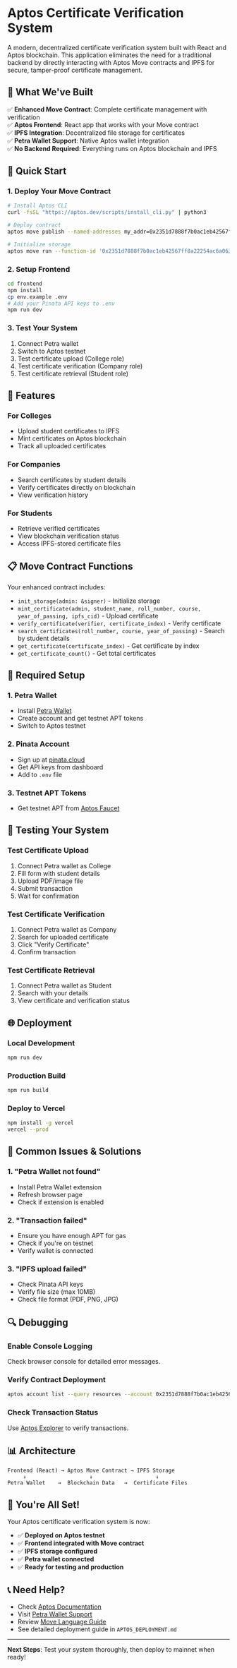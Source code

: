 # Aptos Certificate Verification System

A modern, decentralized certificate verification system built with React and Aptos blockchain. This application eliminates the need for a traditional backend by directly interacting with Aptos Move contracts and IPFS for secure, tamper-proof certificate management.

## 🎯 **What We've Built**

✅ **Enhanced Move Contract**: Complete certificate management with verification  
✅ **Aptos Frontend**: React app that works with your Move contract  
✅ **IPFS Integration**: Decentralized file storage for certificates  
✅ **Petra Wallet Support**: Native Aptos wallet integration  
✅ **No Backend Required**: Everything runs on Aptos blockchain and IPFS  

## 🚀 **Quick Start**

### **1. Deploy Your Move Contract**
```bash
# Install Aptos CLI
curl -fsSL "https://aptos.dev/scripts/install_cli.py" | python3

# Deploy contract
aptos move publish --named-addresses my_addr=0x2351d7888f7b0ac1eb42567ff8a22254ac6a063965b97c372df77a0947ae9bb1

# Initialize storage
aptos move run --function-id '0x2351d7888f7b0ac1eb42567ff8a22254ac6a063965b97c372df77a0947ae9bb1::certificate_nft::init_storage'
```

### **2. Setup Frontend**
```bash
cd frontend
npm install
cp env.example .env
# Add your Pinata API keys to .env
npm run dev
```

### **3. Test Your System**
1. Connect Petra wallet
2. Switch to Aptos testnet
3. Test certificate upload (College role)
4. Test certificate verification (Company role)
5. Test certificate retrieval (Student role)

## 🔧 **Features**

### **For Colleges**
- Upload student certificates to IPFS
- Mint certificates on Aptos blockchain
- Track all uploaded certificates

### **For Companies**
- Search certificates by student details
- Verify certificates directly on blockchain
- View verification history

### **For Students**
- Retrieve verified certificates
- View blockchain verification status
- Access IPFS-stored certificate files

## 📋 **Move Contract Functions**

Your enhanced contract includes:

- `init_storage(admin: &signer)` - Initialize storage
- `mint_certificate(admin, student_name, roll_number, course, year_of_passing, ipfs_cid)` - Upload certificate
- `verify_certificate(verifier, certificate_index)` - Verify certificate
- `search_certificates(roll_number, course, year_of_passing)` - Search by student details
- `get_certificate(certificate_index)` - Get certificate by index
- `get_certificate_count()` - Get total certificates

## 🔑 **Required Setup**

### **1. Petra Wallet**
- Install [Petra Wallet](https://petra.app/)
- Create account and get testnet APT tokens
- Switch to Aptos testnet

### **2. Pinata Account**
- Sign up at [pinata.cloud](https://pinata.cloud)
- Get API keys from dashboard
- Add to `.env` file

### **3. Testnet APT Tokens**
- Get testnet APT from [Aptos Faucet](https://aptoslabs.com/testnet-faucet)

## 🧪 **Testing Your System**

### **Test Certificate Upload**
1. Connect Petra wallet as College
2. Fill form with student details
3. Upload PDF/image file
4. Submit transaction
5. Wait for confirmation

### **Test Certificate Verification**
1. Connect Petra wallet as Company
2. Search for uploaded certificate
3. Click "Verify Certificate"
4. Confirm transaction

### **Test Certificate Retrieval**
1. Connect Petra wallet as Student
2. Search with your details
3. View certificate and verification status

## 🌐 **Deployment**

### **Local Development**
```bash
npm run dev
```

### **Production Build**
```bash
npm run build
```

### **Deploy to Vercel**
```bash
npm install -g vercel
vercel --prod
```

## 🚨 **Common Issues & Solutions**

### **1. "Petra Wallet not found"**
- Install Petra Wallet extension
- Refresh browser page
- Check if extension is enabled

### **2. "Transaction failed"**
- Ensure you have enough APT for gas
- Check if you're on testnet
- Verify wallet is connected

### **3. "IPFS upload failed"**
- Check Pinata API keys
- Verify file size (max 10MB)
- Check file format (PDF, PNG, JPG)

## 🔍 **Debugging**

### **Enable Console Logging**
Check browser console for detailed error messages.

### **Verify Contract Deployment**
```bash
aptos account list --query resources --account 0x2351d7888f7b0ac1eb42567ff8a22254ac6a063965b97c372df77a0947ae9bb1
```

### **Check Transaction Status**
Use [Aptos Explorer](https://explorer.aptoslabs.com/) to verify transactions.

## 📊 **Architecture**

```
Frontend (React) → Aptos Move Contract → IPFS Storage
     ↓                    ↓                    ↓
Petra Wallet    →  Blockchain Data   →  Certificate Files
```

## 🎉 **You're All Set!**

Your Aptos certificate verification system is now:
- ✅ **Deployed on Aptos testnet**
- ✅ **Frontend integrated with Move contract**
- ✅ **IPFS storage configured**
- ✅ **Petra wallet connected**
- ✅ **Ready for testing and production**

## 📞 **Need Help?**

- Check [Aptos Documentation](https://aptos.dev/)
- Visit [Petra Wallet Support](https://petra.app/)
- Review [Move Language Guide](https://move-language.github.io/move/)
- See detailed deployment guide in `APTOS_DEPLOYMENT.md`

---

**Next Steps**: Test your system thoroughly, then deploy to mainnet when ready!
